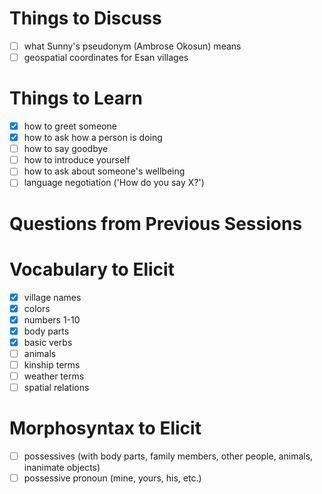 # Things to Discuss

- [ ] what Sunny's pseudonym (Ambrose Okosun) means
- [ ] geospatial coordinates for Esan villages

# Things to Learn

- [x] how to greet someone
- [x] how to ask how a person is doing
- [ ] how to say goodbye
- [ ] how to introduce yourself
- [ ] how to ask about someone's wellbeing
- [ ] language negotiation ('How do you say X?')

# Questions from Previous Sessions

# Vocabulary to Elicit

- [x] village names
- [x] colors
- [x] numbers 1-10
- [x] body parts
- [x] basic verbs
- [ ] animals
- [ ] kinship terms
- [ ] weather terms
- [ ] spatial relations

# Morphosyntax to Elicit

- [ ] possessives (with body parts, family members, other people, animals, inanimate objects)
- [ ] possessive pronoun (mine, yours, his, etc.)
